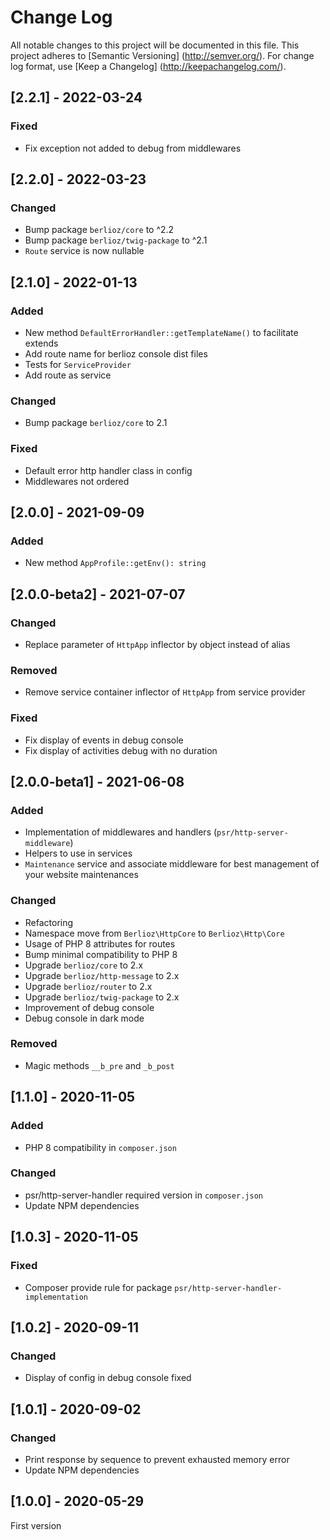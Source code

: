 # Change Log

All notable changes to this project will be documented in this file. This project adheres
to [Semantic Versioning] (http://semver.org/). For change log format,
use [Keep a Changelog] (http://keepachangelog.com/).

## [2.2.1] - 2022-03-24

### Fixed

- Fix exception not added to debug from middlewares

## [2.2.0] - 2022-03-23

### Changed

- Bump package `berlioz/core` to ^2.2
- Bump package `berlioz/twig-package` to ^2.1
- `Route` service is now nullable

## [2.1.0] - 2022-01-13

### Added

- New method `DefaultErrorHandler::getTemplateName()` to facilitate extends
- Add route name for berlioz console dist files
- Tests for `ServiceProvider`
- Add route as service

### Changed

- Bump package `berlioz/core` to 2.1

### Fixed

- Default error http handler class in config
- Middlewares not ordered

## [2.0.0] - 2021-09-09

### Added

- New method `AppProfile::getEnv(): string`

## [2.0.0-beta2] - 2021-07-07

### Changed

- Replace parameter of `HttpApp` inflector by object instead of alias

### Removed

- Remove service container inflector of `HttpApp` from service provider

### Fixed

- Fix display of events in debug console
- Fix display of activities debug with no duration

## [2.0.0-beta1] - 2021-06-08

### Added

- Implementation of middlewares and handlers (`psr/http-server-middleware`)
- Helpers to use in services
- `Maintenance` service and associate middleware for best management of your website maintenances

### Changed

- Refactoring
- Namespace move from `Berlioz\HttpCore` to `Berlioz\Http\Core`
- Usage of PHP 8 attributes for routes
- Bump minimal compatibility to PHP 8
- Upgrade `berlioz/core` to 2.x
- Upgrade `berlioz/http-message` to 2.x
- Upgrade `berlioz/router` to 2.x
- Upgrade `berlioz/twig-package` to 2.x
- Improvement of debug console
- Debug console in dark mode

### Removed

- Magic methods `__b_pre` and `_b_post`

## [1.1.0] - 2020-11-05

### Added

- PHP 8 compatibility in `composer.json`

### Changed

- psr/http-server-handler required version in `composer.json`
- Update NPM dependencies

## [1.0.3] - 2020-11-05

### Fixed

- Composer provide rule for package `psr/http-server-handler-implementation`

## [1.0.2] - 2020-09-11

### Changed

- Display of config in debug console fixed

## [1.0.1] - 2020-09-02

### Changed

- Print response by sequence to prevent exhausted memory error
- Update NPM dependencies

## [1.0.0] - 2020-05-29

First version